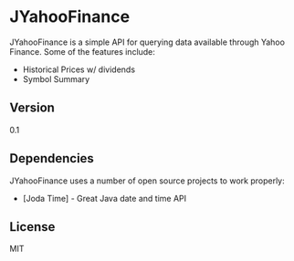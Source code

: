 JYahooFinance
=========

JYahooFinance is a simple API for querying data available through Yahoo Finance.  Some of the features include:

  - Historical Prices w/ dividends
  - Symbol Summary

Version
----

0.1

Dependencies
-----------

JYahooFinance uses a number of open source projects to work properly:

* [Joda Time] - Great Java date and time API

License
----

MIT
